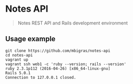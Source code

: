 # Notes API

> Notes REST API and Rails development environment

## Usage example

```
git clone https://github.com/mbigras/notes-api
cd notes-api
vagrant up
vagrant ssh web1 -c 'ruby --version; rails --version'
ruby 2.3.1p112 (2016-04-26) [x86_64-linux-gnu]
Rails 5.0.1
Connection to 127.0.0.1 closed.
```